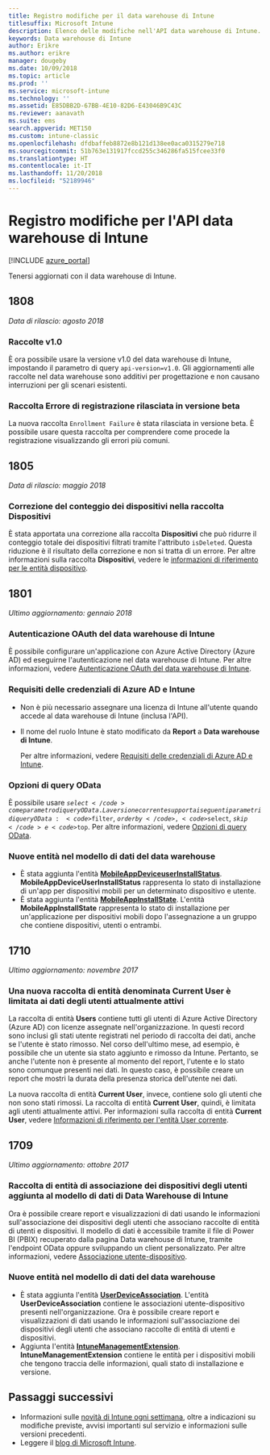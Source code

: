 ```yaml
---
title: Registro modifiche per il data warehouse di Intune
titlesuffix: Microsoft Intune
description: Elenco delle modifiche nell'API data warehouse di Intune.
keywords: Data warehouse di Intune
author: Erikre
ms.author: erikre
manager: dougeby
ms.date: 10/09/2018
ms.topic: article
ms.prod: ''
ms.service: microsoft-intune
ms.technology: ''
ms.assetid: E85DBB2D-67BB-4E10-82D6-E43046B9C43C
ms.reviewer: aanavath
ms.suite: ems
search.appverid: MET150
ms.custom: intune-classic
ms.openlocfilehash: dfdbaffeb8872e8b121d138ee0aca0315279e718
ms.sourcegitcommit: 51b763e131917fccd255c346286fa515fcee33f0
ms.translationtype: HT
ms.contentlocale: it-IT
ms.lasthandoff: 11/20/2018
ms.locfileid: "52189946"
---
```

# <a name="change-log-for-the-intune-data-warehouse-api"></a>Registro modifiche per l'API data warehouse di Intune

[!INCLUDE [azure_portal](./includes/azure_portal.md)]

Tenersi aggiornati con il data warehouse di Intune.

## <a name="1808"></a>1808
_Data di rilascio: agosto 2018_

### <a name="v10-collections"></a>Raccolte v1.0  

È ora possibile usare la versione v1.0 del data warehouse di Intune, impostando il parametro di query `api-version=v1.0`. Gli aggiornamenti alle raccolte nel data warehouse sono additivi per progettazione e non causano interruzioni per gli scenari esistenti.

### <a name="enrollment-failure-collection-released-to-beta"></a>Raccolta Errore di registrazione rilasciata in versione beta

La nuova raccolta `Enrollment Failure` è stata rilasciata in versione beta. È possibile usare questa raccolta per comprendere come procede la registrazione visualizzando gli errori più comuni. 


## <a name="1805"></a>1805
_Data di rilascio: maggio 2018_

### <a name="correction-to-device-count-in-devices-collection"></a>Correzione del conteggio dei dispositivi nella raccolta **Dispositivi** 

È stata apportata una correzione alla raccolta **Dispositivi** che può ridurre il conteggio totale dei dispositivi filtrati tramite l'attributo `isDeleted`. Questa riduzione è il risultato della correzione e non si tratta di un errore. Per altre informazioni sulla raccolta **Dispositivi**, vedere le [informazioni di riferimento per le entità dispositivo](reports-ref-devices.md). 


## <a name="1801"></a>1801
_Ultimo aggiornamento: gennaio 2018_

### <a name="intune-data-warehouse-application-only-authentication----1867540---"></a>Autenticazione OAuth del data warehouse di Intune <!-- 1867540 -->

È possibile configurare un'applicazione con Azure Active Directory (Azure AD) ed eseguirne l'autenticazione nel data warehouse di Intune. Per altre informazioni, vedere [Autenticazione OAuth del data warehouse di Intune](data-warehouse-app-only-auth.md).

### <a name="azure-ad-and-intune-credential-requirements----2077525---"></a>Requisiti delle credenziali di Azure AD e Intune <!-- 2077525 -->

- Non è più necessario assegnare una licenza di Intune all'utente quando accede al data warehouse di Intune (inclusa l'API).
- Il nome del ruolo Intune è stato modificato da **Report** a **Data warehouse di Intune**. 

    Per altre informazioni, vedere [Requisiti delle credenziali di Azure AD e Intune](reports-api-url.md#azure-ad-and-intune-credential-requirements).

### <a name="odata-query-options----2077711---"></a>Opzioni di query OData <!-- 2077711 -->

È possibile usare <code>$select</code> come parametro di query OData. La versione corrente supporta i seguenti parametri di query OData: <code>$filter</code>, <code>$orderby</code>, <code>$select</code>, <code>$skip</code> e <code>$top</code>. Per altre informazioni, vedere [Opzioni di query OData](reports-api-url.md#odata-query-options).

### <a name="new-entities-in-the-in-data-warehouse-data-model----2077804---"></a>Nuove entità nel modello di dati del data warehouse <!-- 2077804 -->

 - È stata aggiunta l'entità [**MobileAppDeviceuserInstallStatus**](reports-ref-application.md#mobileappdeviceuserinstallstatus). **MobileAppDeviceUserInstallStatus** rappresenta lo stato di installazione di un'app per dispositivi mobili per un determinato dispositivo e utente.
 - È stata aggiunta l'entità [**MobileAppInstallState**](reports-ref-application.md#mobileappinstallstate). L'entità **MobileAppInstallState** rappresenta lo stato di installazione per un'applicazione per dispositivi mobili dopo l'assegnazione a un gruppo che contiene dispositivi, utenti o entrambi. 

## <a name="1710"></a>1710
_Ultimo aggiornamento: novembre 2017_

### <a name="a-new-entity-collection-named-current-user-is-limited-to-currently-active-user-data----1544273---"></a>Una nuova raccolta di entità denominata Current User è limitata ai dati degli utenti attualmente attivi <!-- 1544273 -->

La raccolta di entità **Users** contiene tutti gli utenti di Azure Active Directory (Azure AD) con licenze assegnate nell'organizzazione. In questi record sono inclusi gli stati utente registrati nel periodo di raccolta dei dati, anche se l'utente è stato rimosso. Nel corso dell'ultimo mese, ad esempio, è possibile che un utente sia stato aggiunto e rimosso da Intune. Pertanto, se anche l'utente non è presente al momento del report, l'utente e lo stato sono comunque presenti nei dati. In questo caso, è possibile creare un report che mostri la durata della presenza storica dell'utente nei dati.

La nuova raccolta di entità **Current User**, invece, contiene solo gli utenti che non sono stati rimossi. La raccolta di entità **Current User**, quindi, è limitata agli utenti attualmente attivi. Per informazioni sulla raccolta di entità **Current User**, vedere [Informazioni di riferimento per l'entità User corrente](reports-ref-current-user.md).

## <a name="1709"></a>1709
_Ultimo aggiornamento: ottobre 2017_

### <a name="user-device-association-entity-collection-added-to-intune-data-warehouse-data-model----1187917---"></a>Raccolta di entità di associazione dei dispositivi degli utenti aggiunta al modello di dati di Data Warehouse di Intune <!-- 1187917 -->

Ora è possibile creare report e visualizzazioni di dati usando le informazioni sull'associazione dei dispositivi degli utenti che associano raccolte di entità di utenti e dispositivi. Il modello di dati è accessibile tramite il file di Power BI (PBIX) recuperato dalla pagina Data warehouse di Intune, tramite l'endpoint OData oppure sviluppando un client personalizzato. Per altre informazioni, vedere [Associazione utente-dispositivo](reports-ref-user-device.md).

### <a name="new-entities-in-the-in-data-warehouse-data-model----1479526--------"></a>Nuove entità nel modello di dati del data warehouse <!-- 1479526 --><!-- -->

 - È stata aggiunta l'entità [**UserDeviceAssociation**](reports-ref-user-device.md). L'entità **UserDeviceAssociation** contiene le associazioni utente-dispositivo presenti nell'organizzazione. Ora è possibile creare report e visualizzazioni di dati usando le informazioni sull'associazione dei dispositivi degli utenti che associano raccolte di entità di utenti e dispositivi.  
 - Aggiunta l'entità [**IntuneManagementExtension**](reports-ref-intunemanagementextension.md). **IntuneManagementExtension** contiene le entità per i dispositivi mobili che tengono traccia delle informazioni, quali stato di installazione e versione.

## <a name="next-steps"></a>Passaggi successivi
 - Informazioni sulle [novità di Intune ogni settimana](whats-new.md), oltre a indicazioni su modifiche previste, avvisi importanti sul servizio e informazioni sulle versioni precedenti.
 - Leggere il [blog di Microsoft Intune](http://go.microsoft.com/fwlink/?LinkID=273882).
